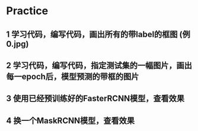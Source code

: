 # Practice

## 1 学习代码，编写代码，画出所有的带label的框图 (例0.jpg)





## 2 学习代码，编写代码，指定测试集的一幅图片，画出每一epoch后，模型预测的带框的图片





## 3 使用已经预训练好的FasterRCNN模型，查看效果





## 4 换一个MaskRCNN模型，查看效果











